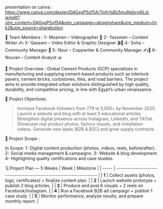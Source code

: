 presentation on canva : 
https://www.canva.com/design/DAGxgPSxf5A/TqXrfsBz5muNdsroj6Ld-w/edit?utm_content=DAGxgPSxf5A&utm_campaign=designshare&utm_medium=link2&utm_source=sharebutton

👥 Team Members : 
1- Moamen – Videographer 🎥
2- Yassmen – Content Writer ✍
3- Qassem – Video Editor & Graphic Designer 🎬🎨
4- Soha – Community Manager 👥
5- Nour – Copywriter & Community Manager ✍👥
6- Nouran – Content Analyst 📊

📌 Project Overview : 
Global Cement Products (GCP) specializes in manufacturing and supplying cement-based products such as interlock pavers, cement bricks, curbstones, tiles, and road barriers.
The project aims to provide integrated urban solutions distinguished by high quality, durability, and competitive pricing, in line with Egypt’s urban renaissance.

🎯 Project Objectives: 

> Increase Facebook followers from 779 to 5,000+ by November 2025.
> Launch a website and blog with at least 5 educational articles.
> Strengthen digital presence across Instagram, LinkedIn, and TikTok.
> Showcase real product photos, factory visuals, and installation videos.
> Generate new leads (B2B & B2C) and grow supply contracts.

📂 Project Scope : 

In Scope:
1- Digital content production (photos, videos, reels, before/after).
2- Social media management & campaigns.
3- Website & blog development.
4- Highlighting quality certifications and case studies.

🗓 Project Plan — 5 Weeks
| Week  | Milestone                                                            |
| ----- | -------------------------------------------------------------------- |
| **1** | Collect assets (photos, logo, certificates) + finalize content plan. |
| **2** | Launch website prototype + publish 2 blog articles.                  |
| **3** | Produce and post 6 visuals + 2 reels on Facebook/Instagram.          |
| **4** | Run a Facebook B2B ad campaign + publish 1 case study.               |
| **5** | Monitor performance, analyze results, and prepare monthly report.    |
